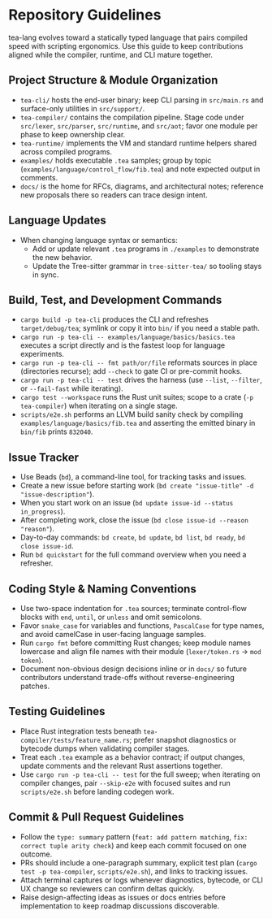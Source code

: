 # Repository Guidelines

tea-lang evolves toward a statically typed language that pairs compiled speed with scripting ergonomics. Use this guide to keep contributions aligned while the compiler, runtime, and CLI mature together.

## Project Structure & Module Organization

- `tea-cli/` hosts the end-user binary; keep CLI parsing in `src/main.rs` and surface-only utilities in `src/support/`.
- `tea-compiler/` contains the compilation pipeline. Stage code under `src/lexer`, `src/parser`, `src/runtime`, and `src/aot`; favor one module per phase to keep ownership clear.
- `tea-runtime/` implements the VM and standard runtime helpers shared across compiled programs.
- `examples/` holds executable `.tea` samples; group by topic (`examples/language/control_flow/fib.tea`) and note expected output in comments.
- `docs/` is the home for RFCs, diagrams, and architectural notes; reference new proposals there so readers can trace design intent.

## Language Updates

- When changing language syntax or semantics:
  - Add or update relevant `.tea` programs in `./examples` to demonstrate the new behavior.
  - Update the Tree-sitter grammar in `tree-sitter-tea/` so tooling stays in sync.

## Build, Test, and Development Commands

- `cargo build -p tea-cli` produces the CLI and refreshes `target/debug/tea`; symlink or copy it into `bin/` if you need a stable path.
- `cargo run -p tea-cli -- examples/language/basics/basics.tea` executes a script directly and is the fastest loop for language experiments.
- `cargo run -p tea-cli -- fmt path/or/file` reformats sources in place (directories recurse); add `--check` to gate CI or pre-commit hooks.
- `cargo run -p tea-cli -- test` drives the harness (use `--list`, `--filter`, or `--fail-fast` while iterating).
- `cargo test --workspace` runs the Rust unit suites; scope to a crate (`-p tea-compiler`) when iterating on a single stage.
- `scripts/e2e.sh` performs an LLVM build sanity check by compiling `examples/language/basics/fib.tea` and asserting the emitted binary in `bin/fib` prints `832040`.

## Issue Tracker

- Use Beads (`bd`), a command-line tool, for tracking tasks and issues.
- Create a new issue before starting work (`bd create "issue-title" -d "issue-description"`).
- When you start work on an issue (`bd update issue-id --status in_progress`).
- After completing work, close the issue (`bd close issue-id --reason "reason"`).
- Day-to-day commands: `bd create`, `bd update`, `bd list`, `bd ready`, `bd close issue-id`.
- Run `bd quickstart` for the full command overview when you need a refresher.

## Coding Style & Naming Conventions

- Use two-space indentation for `.tea` sources; terminate control-flow blocks with `end`, `until`, or `unless` and omit semicolons.
- Favor `snake_case` for variables and functions, `PascalCase` for type names, and avoid camelCase in user-facing language samples.
- Run `cargo fmt` before committing Rust changes; keep module names lowercase and align file names with their module (`lexer/token.rs` → `mod token`).
- Document non-obvious design decisions inline or in `docs/` so future contributors understand trade-offs without reverse-engineering patches.

## Testing Guidelines

- Place Rust integration tests beneath `tea-compiler/tests/feature_name.rs`; prefer snapshot diagnostics or bytecode dumps when validating compiler stages.
- Treat each `.tea` example as a behavior contract; if output changes, update comments and the relevant Rust assertions together.
- Use `cargo run -p tea-cli -- test` for the full sweep; when iterating on compiler changes, pair `--skip-e2e` with focused suites and run `scripts/e2e.sh` before landing codegen work.

## Commit & Pull Request Guidelines

- Follow the `type: summary` pattern (`feat: add pattern matching`, `fix: correct tuple arity check`) and keep each commit focused on one outcome.
- PRs should include a one-paragraph summary, explicit test plan (`cargo test -p tea-compiler`, `scripts/e2e.sh`), and links to tracking issues.
- Attach terminal captures or logs whenever diagnostics, bytecode, or CLI UX change so reviewers can confirm deltas quickly.
- Raise design-affecting ideas as issues or docs entries before implementation to keep roadmap discussions discoverable.
